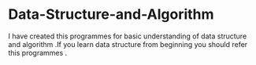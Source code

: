 # Data-Structure-and-Algorithm
I have created this programmes for basic understanding of data structure and algorithm .If you learn data structure from beginning you should refer this programmes .
